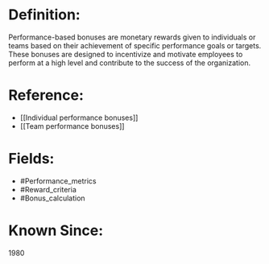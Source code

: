 

# Definition:
Performance-based bonuses are monetary rewards given to individuals or teams based on their achievement of specific performance goals or targets. These bonuses are designed to incentivize and motivate employees to perform at a high level and contribute to the success of the organization.

# Reference:
- [[Individual performance bonuses]]
- [[Team performance bonuses]]

# Fields: 
- #Performance_metrics
- #Reward_criteria
- #Bonus_calculation

# Known Since:
1980

